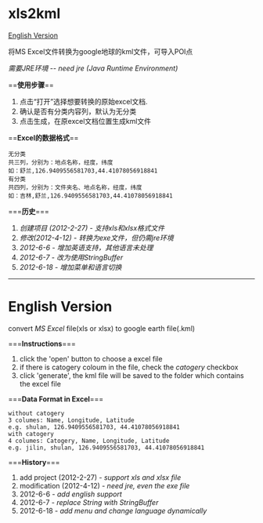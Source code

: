 xls2kml
=======



[English Version](#english-version)

将MS Excel文件转换为google地球的kml文件，可导入POI点

*需要JRE环境 -- need jre (Java Runtime Environment)*

==__使用步骤__==

1. 点击“打开”选择想要转换的原始excel文档.
2. 确认是否有分类内容列，默认为无分类
3. 点击生成，在原excel文档位置生成kml文件

==__Excel的数据格式__==
 
    无分类
    共三列，分别为：地点名称，经度，纬度
    如：舒兰,126.9409556581703,44.41078056918841
    有分类
    共四列，分别为：文件夹名、地点名称，经度，纬度
    如：吉林,舒兰,126.9409556581703,44.41078056918841

===__历史__===

1. _创建项目 (2012-2-27) - 支持xls和xlsx格式文件_
2. _修改(2012-4-12) - 转换为exe文件，但仍需jre环境_
3. _2012-6-6 - 增加英语支持，其他语言未处理_
4. _2012-6-7 - 改为使用StringBuffer_
5. _2012-6-18 - 增加菜单和语言切换_

---


English Version
=

convert *MS Excel* file(xls or xlsx) to google earth file(.kml)

===__Instructions__===

1. click the 'open' button to choose a excel file
2. if there is catogery coloum in the file, check the *catogery* checkbox
3. click 'generate', the kml file will be saved to the folder which contains the excel file

===__Data Format in Excel__===

    without catogery
    3 columes: Name, Longitude, Latitude
    e.g. shulan, 126.9409556581703, 44.41078056918841
    with catogery
    4 columes: Catogery, Name, Longitude, Latitude
    e.g. jilin, shulan, 126.9409556581703, 44.41078056918841

===__History__===

1. add project (2012-2-27)  -  _support xls and xlsx file_
2. modification (2012-4-12)  -  _need jre, even the exe file_
3. 2012-6-6  -  _add english support_
4. 2012-6-7  -  _replace String with StringBuffer_
5. 2012-6-18  -  _add menu and change language dynamically_
